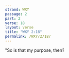 ```yaml
---
strand: WXY
passage: 2
part: 2
verse: 18
layout: verse
title: "WXY 2:18"
permalink: /WXY/2/18/
---
```

"So is that my purpose, then?
